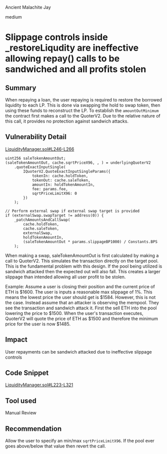 Ancient Malachite Jay

medium

# Slippage controls inside _restoreLiqudity are ineffective allowing repay() calls to be sandwiched and all profits stolen
## Summary

When repaying a loan, the user repaying is required to restore the borrowed liquidity to each LP. This is done via swapping the hold to swap token, then using these funds to reconstruct the LP. To establish the `amountOutMinimum` the contract first makes a call to the QuoterV2. Due to the relative nature of this call, it provides no protection against sandwich attacks.

## Vulnerability Detail

[LiquidityManager.sol#L246-L266](https://github.com/sherlock-audit/2023-10-real-wagmi/blob/main/wagmi-leverage/contracts/abstract/LiquidityManager.sol#L246-L266)

    uint256 saleTokenAmountOut;
    (saleTokenAmountOut, cache.sqrtPriceX96, , ) = underlyingQuoterV2
        .quoteExactInputSingle(
            IQuoterV2.QuoteExactInputSingleParams({
                tokenIn: cache.holdToken,
                tokenOut: cache.saleToken,
                amountIn: holdTokenAmountIn,
                fee: params.fee,
                sqrtPriceLimitX96: 0
            })
        );
  
    // Perform external swap if external swap target is provided
    if (externalSwap.swapTarget != address(0)) {
        _patchAmountsAndCallSwap(
            cache.holdToken,
            cache.saleToken,
            externalSwap,
            holdTokenAmountIn,
            (saleTokenAmountOut * params.slippageBP1000) / Constants.BPS
        );

When making a swap, saleTokenAmountOut is first calculated by making a call to QuoterV2. This simulates the transaction directly on the target pool. This is the fundamental problem with this design. If the pool being utilized is sandwich attacked then the expected out will also fall. This creates a larger slippage than intended allowing all user profit to be stolen.

Example:
Assume a user is closing their position and the current price of ETH is $1600. The user is inputs a reasonable max slippage of 1%. This means the lowest price the user should get is $1584. However, this is not the case. Instead assume that an attacker is observing the mempool. They see the transaction and sandwich attack it. First the sell ETH into the pool lowering the price to $1500. When the user's transaction executes, QuoterV2 will quote the price of ETH as $1500 and therefore the minimum price for the user is now $1485.

## Impact

User repayments can be sandwich attacked due to ineffective slippage controls

## Code Snippet

[LiquidityManager.sol#L223-L321](https://github.com/sherlock-audit/2023-10-real-wagmi/blob/main/wagmi-leverage/contracts/abstract/LiquidityManager.sol#L223-L321)

## Tool used

Manual Review

## Recommendation

Allow the user to specify an min/max `sqrtPriceLimitX96`. If the pool ever goes above/below that value then revert the call.
